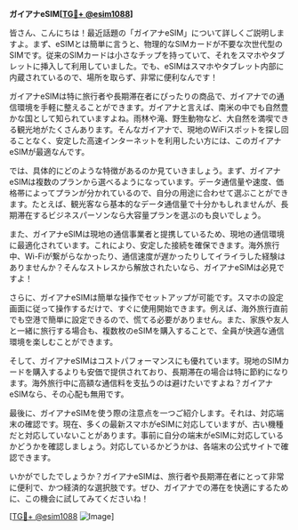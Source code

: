 **ガイアナeSIM[[TG💪+ @esim1088](https://t.me/s/esim1088)]**

皆さん、こんにちは！最近話題の「ガイアナeSIM」について詳しくご説明しますよ。まず、eSIMとは簡単に言うと、物理的なSIMカードが不要な次世代型のSIMです。従来のSIMカードは小さなチップを持っていて、それをスマホやタブレットに挿入して利用していました。でも、eSIMはスマホやタブレット内部に内蔵されているので、場所を取らず、非常に便利なんです！

ガイアナeSIMは特に旅行者や長期滞在者にぴったりの商品で、ガイアナでの通信環境を手軽に整えることができます。ガイアナと言えば、南米の中でも自然豊かな国として知られていますよね。雨林や滝、野生動物など、大自然を満喫できる観光地がたくさんあります。そんなガイアナで、現地のWiFiスポットを探し回ることなく、安定した高速インターネットを利用したい方には、このガイアナeSIMが最適なんです。

では、具体的にどのような特徴があるのか見ていきましょう。まず、ガイアナeSIMは複数のプランから選べるようになっています。データ通信量や速度、価格帯によってプランが分かれているので、自分の用途に合わせて選ぶことができます。たとえば、観光客なら基本的なデータ通信量で十分かもしれませんが、長期滞在するビジネスパーソンなら大容量プランを選ぶのも良いでしょう。

また、ガイアナeSIMは現地の通信事業者と提携しているため、現地の通信環境に最適化されています。これにより、安定した接続を確保できます。海外旅行中、Wi-Fiが繋がらなかったり、通信速度が遅かったりしてイライラした経験はありませんか？そんなストレスから解放されたいなら、ガイアナeSIMは必見ですよ！

さらに、ガイアナeSIMは簡単な操作でセットアップが可能です。スマホの設定画面に従って操作するだけで、すぐに使用開始できます。例えば、海外旅行直前でも空港で簡単に設定できるので、慌てる必要がありません。また、家族や友人と一緒に旅行する場合も、複数枚のeSIMを購入することで、全員が快適な通信環境を楽しむことができます。

そして、ガイアナeSIMはコストパフォーマンスにも優れています。現地のSIMカードを購入するよりも安価で提供されており、長期滞在の場合は特に節約になります。海外旅行中に高額な通信料を支払うのは避けたいですよね？ガイアナeSIMなら、その心配も無用です。

最後に、ガイアナeSIMを使う際の注意点を一つご紹介します。それは、対応端末の確認です。現在、多くの最新スマホがeSIMに対応していますが、古い機種だと対応していないことがあります。事前に自分の端末がeSIMに対応しているかどうかを確認しましょう。対応しているかどうかは、各端末の公式サイトで確認できます。

いかがでしたでしょうか？ガイアナeSIMは、旅行者や長期滞在者にとって非常に便利で、かつ経済的な選択肢です。ぜひ、ガイアナでの滞在を快適にするために、この機会に試してみてくださいね！

[[TG💪+ @esim1088](https://t.me/s/esim1088) ![Image](https://i.postimg.cc/Y0z9fWf4/image.png)]